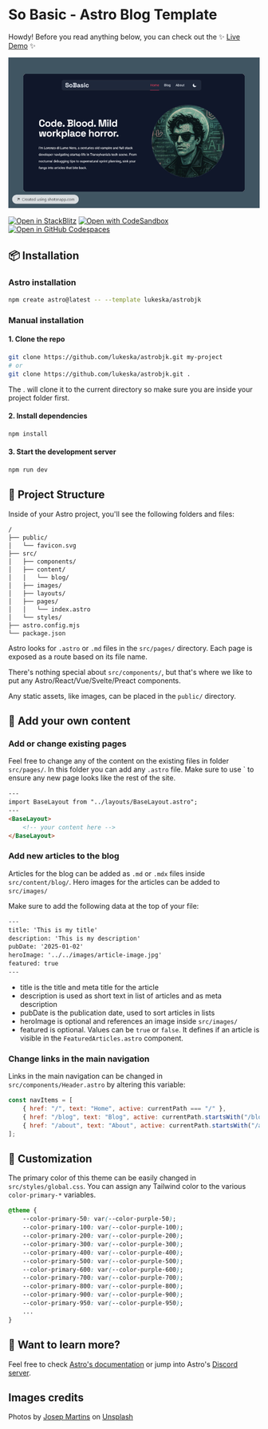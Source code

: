 # So Basic - Astro Blog Template

Howdy! Before you read anything below, you can check out the ✨ [Live Demo](https://astrobjk.netlify.app/) ✨

[![Screenshot](screenshot.png)](https://astrobjk.netlify.app/)



[![Open in StackBlitz](https://developer.stackblitz.com/img/open_in_stackblitz.svg)](https://stackblitz.com/github/lukeska/astrobjk)
[![Open with CodeSandbox](https://assets.codesandbox.io/github/button-edit-lime.svg)](https://codesandbox.io/p/sandbox/github/lukeska/astrobjk)
[![Open in GitHub Codespaces](https://github.com/codespaces/badge.svg)](https://codespaces.new/lukeska/astrobjk?devcontainer_path=.devcontainer/devcontainer.json)

## 📦 Installation

### Astro installation

```sh
npm create astro@latest -- --template lukeska/astrobjk
```

### Manual installation

#### 1. Clone the repo
```sh
git clone https://github.com/lukeska/astrobjk.git my-project
# or
git clone https://github.com/lukeska/astrobjk.git .
```
The . will clone it to the current directory so make sure you are inside your project folder first.

#### 2. Install dependencies
```sh
npm install
```

#### 3. Start the development server
```sh
npm run dev
```
## 🚀 Project Structure

Inside of your Astro project, you'll see the following folders and files:

```text
/
├── public/               
│   └── favicon.svg 
├── src/
│   ├── components/        
│   ├── content/          
│   │   └── blog/
│   ├── images/
│   ├── layouts/          
│   ├── pages/           
│   │   └── index.astro
│   └── styles/          
├── astro.config.mjs     
└── package.json         
```

Astro looks for `.astro` or `.md` files in the `src/pages/` directory. Each page is exposed as a route based on its file name.

There's nothing special about `src/components/`, but that's where we like to put any Astro/React/Vue/Svelte/Preact components.

Any static assets, like images, can be placed in the `public/` directory.

## 📰 Add your own content

### Add or change existing pages

Feel free to change any of the content on the existing files in folder `src/pages/`. In this folder you 
can add any `.astro` file. Make sure to use `<BaseLayout> to ensure any new page looks like the rest of the site.

```html
---
import BaseLayout from "../layouts/BaseLayout.astro";
---
<BaseLayout>
    <!-- your content here -->
</BaseLayout>
```

### Add new articles to the blog

Articles for the blog can be added as `.md` or `.mdx` files inside `src/content/blog/`. Hero images for the articles can be added to `src/images/`

Make sure to add the following data at the top of your file:

```html
---
title: 'This is my title'
description: 'This is my description'
pubDate: '2025-01-02'
heroImage: '../../images/article-image.jpg'
featured: true
---
```

- title is the title and meta title for the article
- description is used as short text in list of articles and as meta description
- pubDate is the publication date, used to sort articles in lists
- heroImage is optional and references an image inside `src/images/`
- featured is optional. Values can be `true` or `false`. It defines if an article is visible in the `FeaturedArticles.astro` component.

### Change links in the main navigation

Links in the main navigation can be changed in `src/components/Header.astro` by altering this variable:

```javascript
const navItems = [
	{ href: "/", text: "Home", active: currentPath === "/" },
	{ href: "/blog", text: "Blog", active: currentPath.startsWith("/blog") },
	{ href: "/about", text: "About", active: currentPath.startsWith("/about") },
];
```

## 🎨 Customization

The primary color of this theme can be easily changed in `src/styles/global.css`.
You can assign any Tailwind color to the various `color-primary-*` variables.

```css
@theme {
    --color-primary-50: var(--color-purple-50);
    --color-primary-100: var(--color-purple-100);
    --color-primary-200: var(--color-purple-200);
    --color-primary-300: var(--color-purple-300);
    --color-primary-400: var(--color-purple-400);
    --color-primary-500: var(--color-purple-500);
    --color-primary-600: var(--color-purple-600);
    --color-primary-700: var(--color-purple-700);
    --color-primary-800: var(--color-purple-800);
    --color-primary-900: var(--color-purple-900);
    --color-primary-950: var(--color-purple-950);
    ...
}
```

## 👀 Want to learn more?

Feel free to check [Astro's documentation](https://github.com/withastro/astro) or jump into Astro's [Discord server](https://astro.build/chat).

## Images credits
Photos by <a href="https://unsplash.com/@josepmartins?utm_content=creditCopyText&utm_medium=referral&utm_source=unsplash">Josep Martins</a> on <a href="https://unsplash.com/photos/white-smoke-0-c5T6meRuk?utm_content=creditCopyText&utm_medium=referral&utm_source=unsplash">Unsplash</a>
